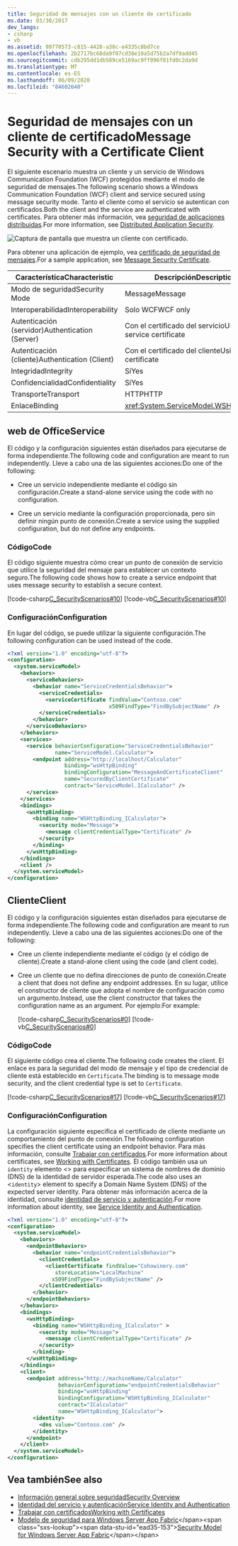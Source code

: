 ```yaml
---
title: Seguridad de mensajes con un cliente de certificado
ms.date: 03/30/2017
dev_langs:
- csharp
- vb
ms.assetid: 99770573-c815-4428-a38c-e4335c8bd7ce
ms.openlocfilehash: 2b2717bc68da9f07cd38e10a5d75b2a7df9add45
ms.sourcegitcommit: cdb295dd1db589ce5169ac9ff096f01fd0c2da9d
ms.translationtype: MT
ms.contentlocale: es-ES
ms.lasthandoff: 06/09/2020
ms.locfileid: "84602640"
---
```

# <a name="message-security-with-a-certificate-client"></a><span data-ttu-id="ead35-102">Seguridad de mensajes con un cliente de certificado</span><span class="sxs-lookup"><span data-stu-id="ead35-102">Message Security with a Certificate Client</span></span>
<span data-ttu-id="ead35-103">El siguiente escenario muestra un cliente y un servicio de Windows Communication Foundation (WCF) protegidos mediante el modo de seguridad de mensajes.</span><span class="sxs-lookup"><span data-stu-id="ead35-103">The following scenario shows a Windows Communication Foundation (WCF) client and service secured using message security mode.</span></span> <span data-ttu-id="ead35-104">Tanto el cliente como el servicio se autentican con certificados.</span><span class="sxs-lookup"><span data-stu-id="ead35-104">Both the client and the service are authenticated with certificates.</span></span> <span data-ttu-id="ead35-105">Para obtener más información, vea [seguridad de aplicaciones distribuidas](distributed-application-security.md).</span><span class="sxs-lookup"><span data-stu-id="ead35-105">For more information, see [Distributed Application Security](distributed-application-security.md).</span></span>

 ![Captura de pantalla que muestra un cliente con certificado.](./media/message-security-with-a-certificate-client/client-with-certificate.gif)  
  
 <span data-ttu-id="ead35-107">Para obtener una aplicación de ejemplo, vea [certificado de seguridad de mensajes](../samples/message-security-certificate.md).</span><span class="sxs-lookup"><span data-stu-id="ead35-107">For a sample application, see [Message Security Certificate](../samples/message-security-certificate.md).</span></span>  

|<span data-ttu-id="ead35-108">Característica</span><span class="sxs-lookup"><span data-stu-id="ead35-108">Characteristic</span></span>|<span data-ttu-id="ead35-109">Descripción</span><span class="sxs-lookup"><span data-stu-id="ead35-109">Description</span></span>|  
|--------------------|-----------------|  
|<span data-ttu-id="ead35-110">Modo de seguridad</span><span class="sxs-lookup"><span data-stu-id="ead35-110">Security Mode</span></span>|<span data-ttu-id="ead35-111">Message</span><span class="sxs-lookup"><span data-stu-id="ead35-111">Message</span></span>|  
|<span data-ttu-id="ead35-112">Interoperabilidad</span><span class="sxs-lookup"><span data-stu-id="ead35-112">Interoperability</span></span>|<span data-ttu-id="ead35-113">Solo WCF</span><span class="sxs-lookup"><span data-stu-id="ead35-113">WCF only</span></span>|  
|<span data-ttu-id="ead35-114">Autenticación (servidor)</span><span class="sxs-lookup"><span data-stu-id="ead35-114">Authentication (Server)</span></span>|<span data-ttu-id="ead35-115">Con el certificado del servicio</span><span class="sxs-lookup"><span data-stu-id="ead35-115">Using service certificate</span></span>|  
|<span data-ttu-id="ead35-116">Autenticación (cliente)</span><span class="sxs-lookup"><span data-stu-id="ead35-116">Authentication (Client)</span></span>|<span data-ttu-id="ead35-117">Con el certificado del cliente</span><span class="sxs-lookup"><span data-stu-id="ead35-117">Using client certificate</span></span>|  
|<span data-ttu-id="ead35-118">Integridad</span><span class="sxs-lookup"><span data-stu-id="ead35-118">Integrity</span></span>|<span data-ttu-id="ead35-119">Sí</span><span class="sxs-lookup"><span data-stu-id="ead35-119">Yes</span></span>|  
|<span data-ttu-id="ead35-120">Confidencialidad</span><span class="sxs-lookup"><span data-stu-id="ead35-120">Confidentiality</span></span>|<span data-ttu-id="ead35-121">Sí</span><span class="sxs-lookup"><span data-stu-id="ead35-121">Yes</span></span>|  
|<span data-ttu-id="ead35-122">Transporte</span><span class="sxs-lookup"><span data-stu-id="ead35-122">Transport</span></span>|<span data-ttu-id="ead35-123">HTTP</span><span class="sxs-lookup"><span data-stu-id="ead35-123">HTTP</span></span>|  
|<span data-ttu-id="ead35-124">Enlace</span><span class="sxs-lookup"><span data-stu-id="ead35-124">Binding</span></span>|<xref:System.ServiceModel.WSHttpBinding>|  
  
## <a name="service"></a><span data-ttu-id="ead35-125">web de Office</span><span class="sxs-lookup"><span data-stu-id="ead35-125">Service</span></span>  
 <span data-ttu-id="ead35-126">El código y la configuración siguientes están diseñados para ejecutarse de forma independiente.</span><span class="sxs-lookup"><span data-stu-id="ead35-126">The following code and configuration are meant to run independently.</span></span> <span data-ttu-id="ead35-127">Lleve a cabo una de las siguientes acciones:</span><span class="sxs-lookup"><span data-stu-id="ead35-127">Do one of the following:</span></span>  
  
- <span data-ttu-id="ead35-128">Cree un servicio independiente mediante el código sin configuración.</span><span class="sxs-lookup"><span data-stu-id="ead35-128">Create a stand-alone service using the code with no configuration.</span></span>  
  
- <span data-ttu-id="ead35-129">Cree un servicio mediante la configuración proporcionada, pero sin definir ningún punto de conexión.</span><span class="sxs-lookup"><span data-stu-id="ead35-129">Create a service using the supplied configuration, but do not define any endpoints.</span></span>  
  
### <a name="code"></a><span data-ttu-id="ead35-130">Código</span><span class="sxs-lookup"><span data-stu-id="ead35-130">Code</span></span>  
 <span data-ttu-id="ead35-131">El código siguiente muestra cómo crear un punto de conexión de servicio que utilice la seguridad del mensaje para establecer un contexto seguro.</span><span class="sxs-lookup"><span data-stu-id="ead35-131">The following code shows how to create a service endpoint that uses message security to establish a secure context.</span></span>  
  
 [!code-csharp[C_SecurityScenarios#10](../../../../samples/snippets/csharp/VS_Snippets_CFX/c_securityscenarios/cs/source.cs#10)]
 [!code-vb[C_SecurityScenarios#10](../../../../samples/snippets/visualbasic/VS_Snippets_CFX/c_securityscenarios/vb/source.vb#10)]  
  
### <a name="configuration"></a><span data-ttu-id="ead35-132">Configuración</span><span class="sxs-lookup"><span data-stu-id="ead35-132">Configuration</span></span>  
 <span data-ttu-id="ead35-133">En lugar del código, se puede utilizar la siguiente configuración.</span><span class="sxs-lookup"><span data-stu-id="ead35-133">The following configuration can be used instead of the code.</span></span>  
  
```xml  
<?xml version="1.0" encoding="utf-8"?>  
<configuration>  
  <system.serviceModel>  
    <behaviors>  
      <serviceBehaviors>  
        <behavior name="ServiceCredentialsBehavior">  
          <serviceCredentials>  
            <serviceCertificate findValue="Contoso.com"  
                                x509FindType="FindBySubjectName" />  
          </serviceCredentials>  
        </behavior>  
      </serviceBehaviors>  
    </behaviors>  
    <services>  
      <service behaviorConfiguration="ServiceCredentialsBehavior"
               name="ServiceModel.Calculator">  
        <endpoint address="http://localhost/Calculator"
                  binding="wsHttpBinding"  
                  bindingConfiguration="MessageAndCertificateClient"
                  name="SecuredByClientCertificate"  
                  contract="ServiceModel.ICalculator" />  
      </service>  
    </services>  
    <bindings>  
      <wsHttpBinding>  
        <binding name="WSHttpBinding_ICalculator">  
          <security mode="Message">  
            <message clientCredentialType="Certificate" />  
          </security>  
        </binding>  
      </wsHttpBinding>  
    </bindings>  
    <client />  
  </system.serviceModel>  
</configuration>  
```  
  
## <a name="client"></a><span data-ttu-id="ead35-134">Cliente</span><span class="sxs-lookup"><span data-stu-id="ead35-134">Client</span></span>  
 <span data-ttu-id="ead35-135">El código y la configuración siguientes están diseñados para ejecutarse de forma independiente.</span><span class="sxs-lookup"><span data-stu-id="ead35-135">The following code and configuration are meant to run independently.</span></span> <span data-ttu-id="ead35-136">Lleve a cabo una de las siguientes acciones:</span><span class="sxs-lookup"><span data-stu-id="ead35-136">Do one of the following:</span></span>  
  
- <span data-ttu-id="ead35-137">Cree un cliente independiente mediante el código (y el código de cliente).</span><span class="sxs-lookup"><span data-stu-id="ead35-137">Create a stand-alone client using the code (and client code).</span></span>  
  
- <span data-ttu-id="ead35-138">Cree un cliente que no defina direcciones de punto de conexión.</span><span class="sxs-lookup"><span data-stu-id="ead35-138">Create a client that does not define any endpoint addresses.</span></span> <span data-ttu-id="ead35-139">En su lugar, utilice el constructor de cliente que adopta el nombre de configuración como un argumento.</span><span class="sxs-lookup"><span data-stu-id="ead35-139">Instead, use the client constructor that takes the configuration name as an argument.</span></span> <span data-ttu-id="ead35-140">Por ejemplo:</span><span class="sxs-lookup"><span data-stu-id="ead35-140">For example:</span></span>  
  
     [!code-csharp[C_SecurityScenarios#0](../../../../samples/snippets/csharp/VS_Snippets_CFX/c_securityscenarios/cs/source.cs#0)]
     [!code-vb[C_SecurityScenarios#0](../../../../samples/snippets/visualbasic/VS_Snippets_CFX/c_securityscenarios/vb/source.vb#0)]  
  
### <a name="code"></a><span data-ttu-id="ead35-141">Código</span><span class="sxs-lookup"><span data-stu-id="ead35-141">Code</span></span>  
 <span data-ttu-id="ead35-142">El siguiente código crea el cliente.</span><span class="sxs-lookup"><span data-stu-id="ead35-142">The following code creates the client.</span></span> <span data-ttu-id="ead35-143">El enlace es para la seguridad del modo de mensaje y el tipo de credencial de cliente está establecido en `Certificate`.</span><span class="sxs-lookup"><span data-stu-id="ead35-143">The binding is to message mode security, and the client credential type is set to `Certificate`.</span></span>  
  
 [!code-csharp[C_SecurityScenarios#17](../../../../samples/snippets/csharp/VS_Snippets_CFX/c_securityscenarios/cs/source.cs#17)]
 [!code-vb[C_SecurityScenarios#17](../../../../samples/snippets/visualbasic/VS_Snippets_CFX/c_securityscenarios/vb/source.vb#17)]  
  
### <a name="configuration"></a><span data-ttu-id="ead35-144">Configuración</span><span class="sxs-lookup"><span data-stu-id="ead35-144">Configuration</span></span>  
 <span data-ttu-id="ead35-145">La configuración siguiente especifica el certificado de cliente mediante un comportamiento del punto de conexión.</span><span class="sxs-lookup"><span data-stu-id="ead35-145">The following configuration specifies the client certificate using an endpoint behavior.</span></span> <span data-ttu-id="ead35-146">Para más información, consulte [Trabajar con certificados](working-with-certificates.md).</span><span class="sxs-lookup"><span data-stu-id="ead35-146">For more information about certificates, see [Working with Certificates](working-with-certificates.md).</span></span> <span data-ttu-id="ead35-147">El código también usa un `identity` elemento <> para especificar un sistema de nombres de dominio (DNS) de la identidad de servidor esperada.</span><span class="sxs-lookup"><span data-stu-id="ead35-147">The code also uses an <`identity`> element to specify a Domain Name System (DNS) of the expected server identity.</span></span> <span data-ttu-id="ead35-148">Para obtener más información acerca de la identidad, consulte [identidad de servicio y autenticación](service-identity-and-authentication.md).</span><span class="sxs-lookup"><span data-stu-id="ead35-148">For more information about identity, see [Service Identity and Authentication](service-identity-and-authentication.md).</span></span>  
  
```xml  
<?xml version="1.0" encoding="utf-8"?>  
<configuration>  
  <system.serviceModel>  
    <behaviors>  
      <endpointBehaviors>  
        <behavior name="endpointCredentialsBehavior">  
          <clientCredentials>  
            <clientCertificate findValue="Cohowinery.com"
               storeLocation="LocalMachine"  
              x509FindType="FindBySubjectName" />  
          </clientCredentials>  
        </behavior>  
      </endpointBehaviors>  
    </behaviors>  
    <bindings>  
      <wsHttpBinding>  
        <binding name="WSHttpBinding_ICalculator" >  
          <security mode="Message">  
            <message clientCredentialType="Certificate" />  
          </security>  
        </binding>  
      </wsHttpBinding>  
    </bindings>  
    <client>  
      <endpoint address="http://machineName/Calculator"
                behaviorConfiguration="endpointCredentialsBehavior"  
                binding="wsHttpBinding"  
                bindingConfiguration="WSHttpBinding_ICalculator"  
                contract="ICalculator"  
                name="WSHttpBinding_ICalculator">  
        <identity>  
          <dns value="Contoso.com" />  
        </identity>  
      </endpoint>  
    </client>  
  </system.serviceModel>  
</configuration>  
```  
  
## <a name="see-also"></a><span data-ttu-id="ead35-149">Vea también</span><span class="sxs-lookup"><span data-stu-id="ead35-149">See also</span></span>

- [<span data-ttu-id="ead35-150">Información general sobre seguridad</span><span class="sxs-lookup"><span data-stu-id="ead35-150">Security Overview</span></span>](security-overview.md)
- [<span data-ttu-id="ead35-151">Identidad del servicio y autenticación</span><span class="sxs-lookup"><span data-stu-id="ead35-151">Service Identity and Authentication</span></span>](service-identity-and-authentication.md)
- [<span data-ttu-id="ead35-152">Trabajar con certificados</span><span class="sxs-lookup"><span data-stu-id="ead35-152">Working with Certificates</span></span>](working-with-certificates.md)
- <span data-ttu-id="ead35-153">[Modelo de seguridad para Windows Server App Fabric](https://docs.microsoft.com/previous-versions/appfabric/ee677202(v=azure.10))</span><span class="sxs-lookup"><span data-stu-id="ead35-153">[Security Model for Windows Server App Fabric](https://docs.microsoft.com/previous-versions/appfabric/ee677202(v=azure.10))</span></span>
